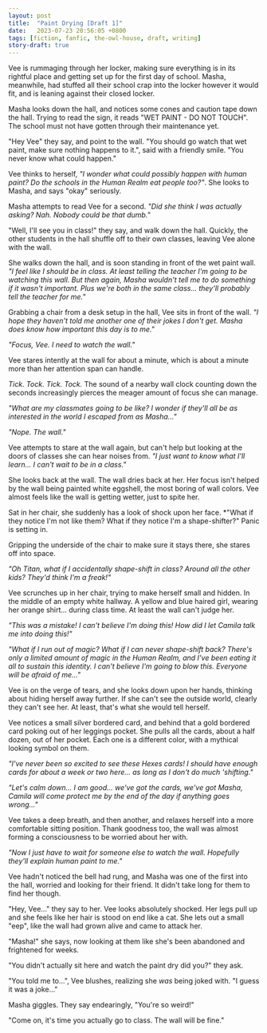 ```yaml
---
layout: post
title:  "Paint Drying [Draft 1]"
date:   2023-07-23 20:56:05 +0800
tags: [fiction, fanfic, the-owl-house, draft, writing]
story-draft: true
---
```


Vee is rummaging through her locker, making sure everything is in its rightful place and getting set up for the first day of school. Masha, meanwhile, had stuffed all their school crap into the locker however it would fit, and is leaning against their closed locker.

Masha looks down the hall, and notices some cones and caution tape down the hall. Trying to read the sign, it reads "WET PAINT - DO NOT TOUCH". The school must not have gotten through their maintenance yet.

"Hey Vee" they say, and point to the wall. "You should go watch that wet paint, make sure nothing happens to it.", said with a friendly smile. "You never know what could happen."

Vee thinks to herself, *"I wonder what could possibly happen with human paint? Do the schools in the Human Realm eat people too?"*. She looks to Masha, and says "okay" seriously.

Masha attempts to read Vee for a second. *"Did she think I was actually asking? Nah. Nobody could be that dumb."*

"Well, I'll see you in class!" they say, and walk down the hall. Quickly, the other students in the hall shuffle off to their own classes, leaving Vee alone with the wall.

She walks down the hall, and is soon standing in front of the wet paint wall. *"I feel like I should be in class. At least telling the teacher I'm going to be watching this wall. But then again, Masha wouldn't tell me to do something if it wasn't important. Plus we're both in the same class... they'll probably tell the teacher for me."*

Grabbing a chair from a desk setup in the hall, Vee sits in front of the wall. *"I hope they haven't told me another one of their jokes I don't get. Masha does know how important this day is to me."*

*"Focus, Vee. I need to watch the wall."*

Vee stares intently at the wall for about a minute, which is about a minute more than her attention span can handle.

*Tick. Tock. Tick. Tock.* The sound of a nearby wall clock counting down the seconds increasingly pierces the meager amount of focus she can manage.

*"What are my classmates going to be like? I wonder if they'll all be as interested in the world I escaped from as Masha..."*

*"Nope. The wall."*

Vee attempts to stare at the wall again, but can't help but looking at the doors of classes she can hear noises from. *"I just want to know what I'll learn... I can't wait to be in a class."*

She looks back at the wall. The wall dries back at her. Her focus isn't helped by the wall being painted white eggshell, the most boring of wall colors. Vee almost feels like the wall is getting wetter, just to spite her.

Sat in her chair, she suddenly has a look of shock upon her face. *"What if they notice I'm not like them? What if they notice I'm a shape-shifter?" Panic is setting in.

Gripping the underside of the chair to make sure it stays there, she stares off into space.

*"Oh Titan, what if I accidentally shape-shift in class? Around all the other kids? They'd think I'm a freak!"*

Vee scrunches up in her chair, trying to make herself small and hidden. In the middle of an empty white hallway. A yellow and blue haired girl, wearing her orange shirt... during class time. At least the wall can't judge her.

*"This was a mistake! I can't believe I'm doing this! How did I let Camila talk me into doing this!"*

*"What if I run out of magic? What if I can never shape-shift back? There's only a limited amount of magic in the Human Realm, and I've been eating it all to sustain this identity. I can't believe I'm going to blow this. Everyone will be afraid of me..."*

Vee is on the verge of tears, and she looks down upon her hands, thinking about hiding herself away further. If she can't see the outside world, clearly they can't see her. At least, that's what she would tell herself.

Vee notices a small silver bordered card, and behind that a gold bordered card poking out of her leggings pocket. She pulls all the cards, about a half dozen, out of her pocket. Each one is a different color, with a mythical looking symbol on them.

*"I've never been so excited to see these Hexes cards! I should have enough cards for about a week or two here... as long as I don't do much 'shifting."*

*"Let's calm down... I am good... we've got the cards, we've got Masha, Camila will come protect me by the end of the day if anything goes wrong..."*

Vee takes a deep breath, and then another, and relaxes herself into a more comfortable sitting position. Thank goodness too, the wall was almost forming a consciousness to be worried about her with.

*"Now I just have to wait for someone else to watch the wall. Hopefully they'll explain human paint to me."*

Vee hadn't noticed the bell had rung, and Masha was one of the first into the hall, worried and looking for their friend. It didn't take long for them to find her though.

"Hey, Vee..." they say to her. Vee looks absolutely shocked. Her legs pull up and she feels like her hair is stood on end like a cat. She lets out a small "eep", like the wall had grown alive and came to attack her.

"Masha!" she says, now looking at them like she's been abandoned and frightened for weeks.

"You didn't actually sit here and watch the paint dry did you?" they ask.

"You told me to...", Vee blushes, realizing she *was* being joked with. "I guess it was a joke..."

Masha giggles. They say endearingly, "You're so weird!"

"Come on, it's time you actually go to class. The wall will be fine."